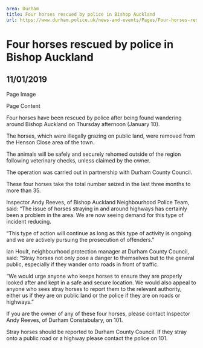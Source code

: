 ```yaml
area: Durham
title: Four horses rescued by police in Bishop Auckland
url: https://www.durham.police.uk/news-and-events/Pages/Four-horses-rescued-by-police-in-Bishop-Auckland.aspx
```

# Four horses rescued by police in Bishop Auckland

## 11/01/2019

Page Image

Page Content

​Four horses have been rescued by police after being found wandering around Bishop Auckland on Thursday afternoon (January 10).

The horses, which were illegally grazing on public land, were removed from the Henson Close area of the town.

The animals will be safely and securely rehomed outside of the region following veterinary checks, unless claimed by the owner.

The operation was carried out in partnership with Durham County Council.

These four horses take the total number seized in the last three months to more than 35.

Inspector Andy Reeves, of Bishop Auckland Neighbourhood Police Team, said: “The issue of horses straying in and around highways has certainly been a problem in the area. We are now seeing demand for this type of incident reducing.

“This type of action will continue as long as this type of activity is ongoing and we are actively pursuing the prosecution of offenders.”

Ian Hoult, neighbourhood protection manager at Durham County Council, said: “Stray horses not only pose a danger to themselves but to the general public, especially if they wander onto roads in front of traffic.

“We would urge anyone who keeps horses to ensure they are properly looked after and kept in a safe and secure location. We would also appeal to anyone who sees stray horses to report them to the relevant authority, either us if they are on public land or the police if they are on roads or highways.”

If you are the owner of any of these four horses, please contact Inspector Andy Reeves, of Durham Constabulary, on 101.

Stray horses should be reported to Durham County Council. If they stray onto a public road or a highway please contact the police on 101.
